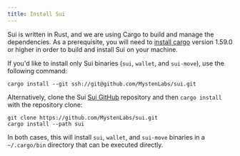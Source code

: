 ```yaml
---
title: Install Sui
---
```


Sui is written in Rust, and we are using Cargo to build and manage the
dependencies.  As a prerequisite, you will need to [install
cargo](https://doc.rust-lang.org/cargo/getting-started/installation.html)
version 1.59.0 or higher in order to build and install Sui on your machine.

If you'd like to install only Sui binaries (`sui`, `wallet`, and
`sui-move`), use the following command:

```shell
cargo install --git ssh://git@github.com/MystenLabs/sui.git
```

Alternatively, clone the Sui [Sui
GitHub](https://github.com/MystenLabs/sui) repository and then `cargo
install` with the repository clone:

```shell
git clone https://github.com/MystenLabs/sui.git
cargo install --path sui
```

In both cases, this will install `sui`, `wallet`, and `sui-move`
binaries in a `~/.cargo/bin` directory that can be executed directly.
